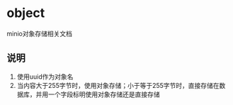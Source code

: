 # object
minio对象存储相关文档

## 说明
1. 使用uuid作为对象名
2. 当内容大于255字节时，使用对象存储；小于等于255字节时，直接存储在数据库，并用一个字段标明使用对象存储还是直接存储